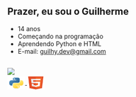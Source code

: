 ## Prazer, eu sou o Guilherme

- 14 anos
- Começando na programação
- Aprendendo Python e HTML
- E-mail: guilhy.dev@gmail.com
##

 <div>
  <a href="https://github.com/Guilhy">
  <img height="180em" src="https://github-readme-stats.vercel.app/api?username=guilherme-pansani&show_icons=true&theme=tokyonight&include_all_commits=true&count_private=true"/>
</div>

  
<img align="center" height="30" width="40" src="https://raw.githubusercontent.com/devicons/devicon/master/icons/python/python-original.svg">
<img align="center" height="30" width="40" src="https://raw.githubusercontent.com/devicons/devicon/master/icons/html5/html5-original.svg">
